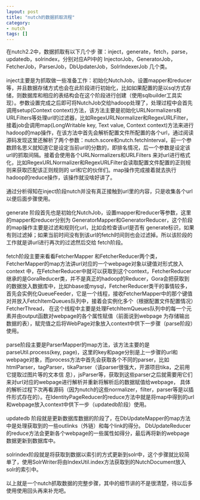 ```yaml
---
layout: post
title: "nutch的数据抓取流程"
category: 
- nutch
tags: []
---
```

















在nutch2.2中，数据抓取有以下几个步 骤：inject，generate，fetch，parse，updatedb，solrindex，分别对应API中的 InjectorJob，GeneratorJob，FetcherJob，ParserJob，DbUpdaterJob，SolrIndexerJob 几个类。</br></br>
inject主要是为抓取做一些准备工作：初始化NutchJob，设置mapper和reducer等，并且数据存储方式也会在此阶段进行初始化，比如如果配置的是以sql方式存储，则数据库和相应的表结构会在这个阶段进行创建（使用sqlbuilder工具实现）。参数设置完成之后即可将NutchJob交给hadoop处理了，处理过程中会首先调用setup(Context context)方法，该方法主要是初始化URLNormalizers和URLFilters等处理url的过滤器，比如RegexURLNormalizer和RegexURLFilter，接着job会调用map(LongWritable key, Text value, Context context)方法来进行hadoop的map操作，在该方法中首先会解析配置文件所配置的各个url，通过阅读源码发现这里还解析了两个参数：nutch.score和nutch.fetchInterval，前一个参数顾名思义就知道它是设定当前url的分数的，即排名情况，后一个参数是设定该url的抓取间隔。接着会使用各个URLNormalizers和URLFilters 来对url进行格式化，比如RegexURLNormalizer和RegexURLFilter会读取配置文件配置的正则规则来获取匹配该正则规则的 url和它的伙伴们。map操作完成接着就去执行hadoop的reduce操作，该操作就没啥好讲了。</br></br>
通过分析得知在inject阶段nutch并没有真正接触到url里的内容，只是收集各个url以便后面步骤使用。</br></br>
generate 阶段首先也是初始化NutchJob，设置mapper和reducer等参数，这里的mapper和reducer分别为 GeneratorMapper和GeneratorReducer，这个阶段的map操作主要是过滤和规则化url，比如会检查该url是否有 generate标识，如果有则过滤掉；如果当前时间没有到该url的fetch时间则也会过滤掉。所以该阶段的工作就是讲url进行再次的过滤然后交给 fetch阶段。</br></br>
fetch阶段主要来看看FetcherMapper 和FetcherReducer两个类，FetcherMapper的map方法讲url对应的一个webpage对象以键值对形式放入context 中，在FetcherReducer中就可以获取到这个context，FetcherReducer继承的是GoraReducer类，并不是真正的hadoop的Reducer，Gora会把获取到的数据放入数据库中，比如hbase或mysql，FetcherReducer类干的事情较多，首先会实例化QueueFeeder，它是一个线程，接收FetcherMapper中的那个键值对并放入FetchItemQueues队列中，接着会实例化多个（根据配置文件配置情况）FetcherThread， 在这个线程中主要是处理FetchItemQueues队列中的每一个元素并由output函数对webpage的各个属性赋值（前面说到webpage 为存储输出数据的表），赋完值之后将WebPage对象放入context中供下一步骤（parse阶段）使用。</br></br>
parse阶段主要是ParserMapper的map方法，该方法主要的是parseUtil.process(key, page)，这里的key和page分别是上一步骤的url和webpage对象，而process方法中首先会获取各个不同的parser，比如 htmlParser，tagParser，tikaParser（该parser很强大，开源项目tika，之前用它提取过图片等的文本信 息），jsParser等，获取到这些parser之后就需要用它们来对url对应的webpage进行解析并重新将解析后的数据赋值给webpage， 具体的解析过程下次再看源码（因为nutch的这些normalizer，filter，parser等是以插件形式存在的）。在IdentityPageReducer的reduce方法中就是将map中得到的url和webpage放入context中供下一步（updatedb阶段）使用。</br></br>
updatedb 阶段就是更新数据库数据的阶段了，在DbUpdateMapper的map方法中是处理获取到的一些outlinks（外链）和每个link的得分。 DbUpdateReducer的reduce方法会更新各个webpage的一些属性如得分，最后再将新的webpage数据更新到数据库中。</br></br>
solrindex阶段就是将获取到数据以索引的方式更新到solr中，这个步骤就比较简单了，使用SolrWriter将由IndexUtil.index方法获取到的NutchDocument放入solr的索引中。</br></br>
以上就是一个nutch抓取数据的完整步骤，其中的细节讲的不是很清楚，待以后多使用使用回头再来补充吧。